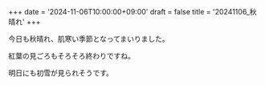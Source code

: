+++
date = '2024-11-06T10:00:00+09:00'
draft = false
title = '20241106_秋晴れ'
+++

<!DOCTYPE HTML>
<html>
 <head>
  <meta charset="UTF-8" />
  <link rel="stylesheet" href="custom.css" /> 
 </head>
 <body>
  <div id = "hogehoge" >
   <p>今日も秋晴れ、肌寒い季節となってまいりました。</p>
  </div>
  <div id = "hogehoge">
   <p>紅葉の見ごろもそろそろ終わりですね。</p>
  </div>
  <div id = "hogehoge">
   <p>明日にも初雪が見られそうです。</p>
  </div>
 </body>
</html>
